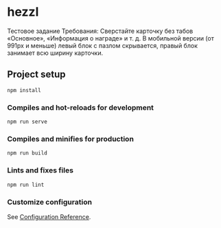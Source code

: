 # hezzl
Тестовое задание
Требования:
Сверстайте карточку без табов «Основное», «Информация о награде» и т. д. В мобильной версии (от 991px и меньше) левый блок с пазлом скрывается, правый блок занимает всю ширину карточки.


## Project setup
```
npm install
```

### Compiles and hot-reloads for development
```
npm run serve
```

### Compiles and minifies for production
```
npm run build
```

### Lints and fixes files
```
npm run lint
```

### Customize configuration
See [Configuration Reference](https://cli.vuejs.org/config/).
